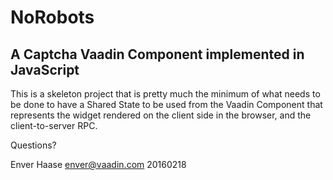 
NoRobots
========

A Captcha Vaadin Component implemented in JavaScript
----------------------------------------------------

This is a skeleton project that is pretty much the minimum of what needs to be done to have a Shared State to be used from the Vaadin Component that represents the widget rendered on the client side in the browser, and the client-to-server RPC.

Questions?

Enver Haase <enver@vaadin.com>
20160218
